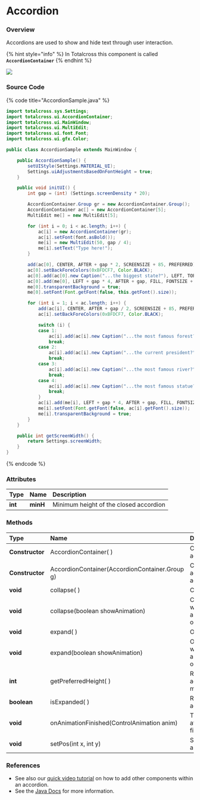 # Accordion

### Overview

Accordions are used to show and hide text through user interaction.

{% hint style="info" %}
In Totalcross this component is called **`AccordionContainer`**
{% endhint %}

![](../../.gitbook/assets/accordion-sample.gif.pagespeed.ce.wfbmtgt3hy.gif)

### Source Code

{% code title="AccordionSample.java" %}
```java
import totalcross.sys.Settings;
import totalcross.ui.AccordionContainer;
import totalcross.ui.MainWindow;
import totalcross.ui.MultiEdit;
import totalcross.ui.font.Font;
import totalcross.ui.gfx.Color;

public class AccordionSample extends MainWindow {

	public AccordionSample() {
		setUIStyle(Settings.MATERIAL_UI);
		Settings.uiAdjustmentsBasedOnFontHeight = true;
	}

	public void initUI() {
		int gap = (int) (Settings.screenDensity * 20);

		AccordionContainer.Group gr = new AccordionContainer.Group();
		AccordionContainer ac[] = new AccordionContainer[5];
		MultiEdit me[] = new MultiEdit[5];

		for (int i = 0; i < ac.length; i++) {
			ac[i] = new AccordionContainer(gr);
			ac[i].setFont(font.asBold());
			me[i] = new MultiEdit(50, gap / 4);
			me[i].setText("Type here!");
		}

		add(ac[0], CENTER, AFTER + gap * 2, SCREENSIZE + 85, PREFERRED);
		ac[0].setBackForeColors(0xBFDCF7, Color.BLACK);
		ac[0].add(ac[0].new Caption("...the biggest state?"), LEFT, TOP, FILL, PREFERRED);
		ac[0].add(me[0], LEFT + gap * 4, AFTER + gap, FILL, FONTSIZE + 600);
		me[0].transparentBackground = true;
		me[0].setFont(Font.getFont(false, this.getFont().size));

		for (int i = 1; i < ac.length; i++) {
			add(ac[i], CENTER, AFTER + gap / 2, SCREENSIZE + 85, PREFERRED);
			ac[i].setBackForeColors(0xBFDCF7, Color.BLACK);

			switch (i) {
			case 1:
				ac[i].add(ac[i].new Caption("...the most famous forest?"), LEFT, TOP, FILL, PREFERRED);
				break;
			case 2:
				ac[i].add(ac[i].new Caption("...the current president?"), LEFT, TOP, FILL, PREFERRED);
				break;
			case 3:
				ac[i].add(ac[i].new Caption("...the most famous river?"), LEFT, TOP, FILL, PREFERRED);
				break;
			case 4:
				ac[i].add(ac[i].new Caption("...the most famous statue?"), LEFT, TOP, FILL, PREFERRED);
				break;
			}
			ac[i].add(me[i], LEFT + gap * 4, AFTER + gap, FILL, FONTSIZE + 600);
			me[i].setFont(Font.getFont(false, ac[i].getFont().size));
			me[i].transparentBackground = true;
		}
	}

	public int getScreenWidth() {
		return Settings.screenWidth;
	}
}
```
{% endcode %}

### Attributes

| Type | Name | Description |
| :--- | :--- | :--- |
| **int** | **minH** | Minimum height of the closed accordion |

### Methods

| Type | Name | Description |
| :--- | :--- | :--- |
| **Constructor** | AccordionContainer\( \) | Creates a empty accordion |
| **Constructor** | AccordionContainer\(AccordionContainer.Group g\) | Creates a list of accordions from the accordion group. |
| **void** | collapse\( \) | Closes the accordion |
| **void** | collapse\(boolean showAnimation\) | Closes the accordion with animation\(depending on the parameter\) |
| **void** | expand\( \) | Open the accordion |
| **void** | expand\(boolean showAnimation\) | Open the accordion with animation\(depending on the parameter\) |
| **int** | getPreferredHeight\( \) | Returns the accordion´s minimum height |
| **boolean** | isExpanded\( \) | Retorna true if the accordion is open |
| **void** | onAnimationFinished\(ControlAnimation anim\) | This method is called after the animation is finished |
| **void** | setPos\(int x, int y\) | Set the accordion´s x and y position |

### References

* See also our [quick video tutorial](https://www.youtube.com/watch?v=7fl1GfuKSOw) on how to add other components within an accordion.
* See the [Java Docs](https://rs.totalcross.com/doc/totalcross/ui/Button.html) for more information.

